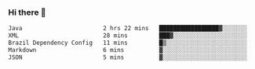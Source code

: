 ### Hi there 👋

<!--START_SECTION:waka-->

```txt
Java                       2 hrs 22 mins   █████████████████▓░░░░░░░   71.10 %
XML                        28 mins         ███▓░░░░░░░░░░░░░░░░░░░░░   14.43 %
Brazil Dependency Config   11 mins         █▒░░░░░░░░░░░░░░░░░░░░░░░   05.96 %
Markdown                   6 mins          ▓░░░░░░░░░░░░░░░░░░░░░░░░   03.13 %
JSON                       5 mins          ▓░░░░░░░░░░░░░░░░░░░░░░░░   02.84 %
```

<!--END_SECTION:waka-->

<!--
**jerry-shao/jerry-shao** is a ✨ _special_ ✨ repository because its `README.md` (this file) appears on your GitHub profile.

Here are some ideas to get you started:

- 🔭 I’m currently working on ...
- 🌱 I’m currently learning ...
- 👯 I’m looking to collaborate on ...
- 🤔 I’m looking for help with ...
- 💬 Ask me about ...
- 📫 How to reach me: ...
- 😄 Pronouns: ...
- ⚡ Fun fact: ...
-->
